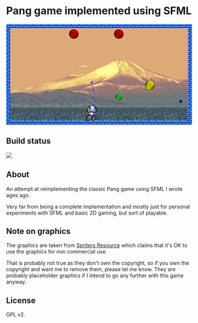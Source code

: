 Pang game implemented using SFML
================================
![](https://raw.githubusercontent.com/laudrup/sfml-pang/master/screenshot.png)

Build status
------------
[![](http://github-actions.40ants.com/laudrup/sfml-pang/matrix.svg)](https://github.com/laudrup/sfml-pang)

About
-----
An attempt at reimplementing the classic Pang game using SFML I wrote
ages ago.

Very far from being a complete implementation and mostly just for
personal experiments with SFML and basic 2D gaming, but sort of
playable.

Note on graphics
----------------
The graphics are taken from [Spriters Resource](https://www.spriters-resource.com/)
which claims that it's OK to use the graphics for non commercial
use.

That is probably not true as they don't own the copyright, so if you
own the copyright and want me to remove them, please let me know. They
are probably placeholder graphics if I intend to go any further with
this game anyway.

License
------
GPL v2.
